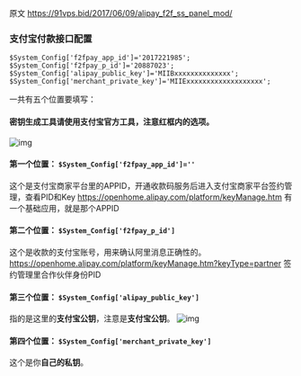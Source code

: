 原文 https://91vps.bid/2017/06/09/alipay_f2f_ss_panel_mod/

### 支付宝付款接口配置

```
$System_Config['f2fpay_app_id']='2017221985';
$System_Config['f2fpay_p_id']='20887023';
$System_Config['alipay_public_key']='MIIBxxxxxxxxxxxxxx';
$System_Config['merchant_private_key']='MIIExxxxxxxxxxxxxxxxxxx';
```

一共有五个位置要填写：

#### 密钥生成工具请使用支付宝官方工具，注意红框内的选项。

![img](http://cdn.mmmxcc.cn/blog/20170610/211328759.png?imageView2/0/format/webp/interlace/1/q/75|watermark/2/text/ZmVpeWFuZy5saQ==/font/Y29taWMgc2FucyBtcw==/fontsize/500/fill/IzAzQTlGNA==/dissolve/35/gravity/SouthEast/dx/10/dy/10|imageslim)

#### 第一个位置： `$System_Config['f2fpay_app_id']=''`

这个是支付宝商家平台里的APPID，开通收款码服务后进入支付宝商家平台签约管理，查看PID和Key
https://openhome.alipay.com/platform/keyManage.htm
有一个基础应用，就是那个APPID

#### 第二个位置： `$System_Config['f2fpay_p_id']`

这个是收款的支付宝账号，用来确认阿里消息正确性的。
https://openhome.alipay.com/platform/keyManage.htm?keyType=partner
签约管理里合作伙伴身份PID

#### 第三个位置： `$System_Config['alipay_public_key']`

指的是这里的**支付宝公钥**，注意是**支付宝公钥**。
![img](http://cdn.mmmxcc.cn/blog/20170610/211039761.png?imageView2/0/format/webp/interlace/1/q/75|watermark/2/text/ZmVpeWFuZy5saQ==/font/Y29taWMgc2FucyBtcw==/fontsize/500/fill/IzAzQTlGNA==/dissolve/35/gravity/SouthEast/dx/10/dy/10|imageslim)

#### 第四个位置： `$System_Config['merchant_private_key']`

这个是你**自己的私钥**。